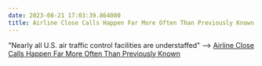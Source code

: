 ```yaml
---
date: 2023-08-21 17:03:39.864000
title: Airline Close Calls Happen Far More Often Than Previously Known
---
```


"Nearly all U.S. air traffic control facilities are understaffed" --> [Airline Close Calls Happen Far More Often Than Previously Known](https://www.nytimes.com/interactive/2023/08/21/business/airline-safety-close-calls.html?unlocked_article_code=fbQQUySR0glPbJImsIhL1Av8TuShfV6gBLZTp0R7dNl17zBCOOT-PsTidP-CsGbUuNzRb-1gzV2gpEmTns4AlLNdU8ObDMmFr9JS1l6YzGaw1_XwUtJ1Z0tWo_jMOR0TGxMT1QJ-B2Ih6MSArMsyJ6F72sQXnKjhPRc_QgoHvb0X0zIqEb_QPQ9Su67vmQF-rHja0dITa2nXPDC1FYym858Py8S_21wY0kKsUJkjEB9gsfJ0PlXVbpDPfo6S1ifWOAeCLodRyKl2VQFVFiXGtUkdfocX9kQTFUM_aGMg_cCeVmUrKc4UC-gvghl0-NooqxduDh8V9M8wpin2y28KYmizuGtvEljzVuTPTChOw8qNmGeZcw&smid=url-share)